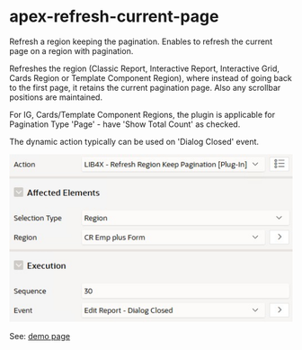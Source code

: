 # apex-refresh-current-page
Refresh a region keeping the pagination. Enables to refresh the current page on a region with pagination.

Refreshes the region (Classic Report, Interactive Report, Interactive Grid, Cards Region or Template Component Region), where instead of going back to the first page, it retains the current pagination page. Also any scrollbar positions are maintained. 

For IG, Cards/Template Component Regions, the plugin is applicable for Pagination Type 'Page' - have 'Show Total Count' as checked.

The dynamic action typically can be used on 'Dialog Closed' event.

![image](https://github.com/kekema/apex-refresh-current-page/blob/main/refresh-region-keep-pagination.jpg)

See: [demo page](https://apex.oracle.com/pls/apex/r/yola/demo/employees-refresh)

